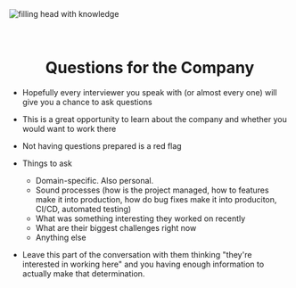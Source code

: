 <img style="margin: 0 auto; max-width:15rem; margin-bottom: 2rem" alt="filling head with knowledge" src="/questions.svg" />

<h1 style="text-align: center">Questions for the Company</h1>

- Hopefully every interviewer you speak with (or almost every one) will give you a chance to ask questions
- This is a great opportunity to learn about the company and whether you would want to work there
- Not having questions prepared is a red flag

- Things to ask

  - Domain-specific. Also personal.
  - Sound processes (how is the project managed, how to features make it into production, how do bug fixes make it into produciton, CI/CD, automated testing)
  - What was something interesting they worked on recently
  - What are their biggest challenges right now
  - Anything else

- Leave this part of the conversation with them thinking "they're interested in working here" and you having enough information to actually make that determination.
